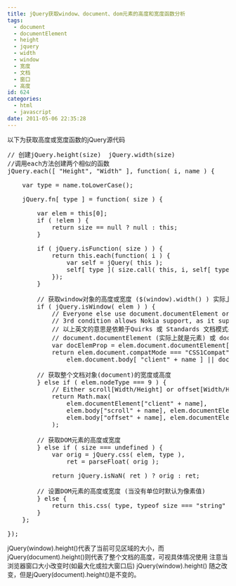 ```yaml
---
title: jQuery获取window、document、dom元素的高度和宽度函数分析
tags:
  - document
  - documentElement
  - height
  - jquery
  - width
  - window
  - 宽度
  - 文档
  - 窗口
  - 高度
id: 624
categories:
  - html
  - javascript
date: 2011-05-06 22:35:28
---
```


以下为获取高度或宽度函数的jQuery源代码
<pre lang="javascript">
// 创建jQuery.height(size)  jQuery.width(size)
//调用each方法创建两个相似的函数
jQuery.each([ "Height", "Width" ], function( i, name ) {

	var type = name.toLowerCase();

	jQuery.fn[ type ] = function( size ) {

		var elem = this[0];
		if ( !elem ) {
			return size == null ? null : this;
		}

		if ( jQuery.isFunction( size ) ) {
			return this.each(function( i ) {
				var self = jQuery( this );
				self[ type ]( size.call( this, i, self[ type ]() ) );
			});
		}

		// 获取window对象的高度或宽度 ($(window).width() ) 实际上是当前可见区域的高度或宽度
		if ( jQuery.isWindow( elem ) ) {
			// Everyone else use document.documentElement or document.body depending on Quirks vs Standards mode
			// 3rd condition allows Nokia support, as it supports the docElem prop but not CSS1Compat
			// 以上英文的意思是依赖于Quirks 或 Standards 文档模式来使用 
			// document.documentElement (实际上就是<html/>元素) 或 document.body
			var docElemProp = elem.document.documentElement[ "client" + name ];
			return elem.document.compatMode === "CSS1Compat" && docElemProp ||
				elem.document.body[ "client" + name ] || docElemProp;

		// 获取整个文档对象(document)的宽度或高度
		} else if ( elem.nodeType === 9 ) {
			// Either scroll[Width/Height] or offset[Width/Height], whichever is greater
			return Math.max(
				elem.documentElement["client" + name],
				elem.body["scroll" + name], elem.documentElement["scroll" + name],
				elem.body["offset" + name], elem.documentElement["offset" + name]
			);

		// 获取DOM元素的高度或宽度
		} else if ( size === undefined ) {
			var orig = jQuery.css( elem, type ),
				ret = parseFloat( orig );

			return jQuery.isNaN( ret ) ? orig : ret;

		// 设置DOM元素的高度或宽度 (当没有单位时默认为像素值)
		} else {
			return this.css( type, typeof size === "string" ? size : size + "px" );
		}
	};

});
</pre>
jQuery(window).height()代表了当前可见区域的大小，而jQuery(document).height()则代表了整个文档的高度，可视具体情况使用
注意当浏览器窗口大小改变时(如最大化或拉大窗口后) jQuery(window).height() 随之改变，但是jQuery(document).height()是不变的。